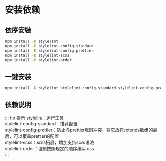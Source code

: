 # 安装依赖

## 依序安裝

``` bash
npm install -D stylelint
npm install -D stylelint-config-standard
npm install -D stylelint-config-prettier
npm install -D stylelint-scss
npm install -D stylelint-order
```

## 一键安装

``` bash
npm install -D stylelint stylelint-config-standard stylelint-config-prettier stylelint-scss stylelint-order
```

## 依赖说明

::: tip 提示
stylelint：运行工具  
stylelint-config-standard：推荐配置  
stylelint-config-prettier：防止与prettier规则冲突，将它放在extends数组的最后，可以覆盖prettier的配置  
stylelint-scss：scss拓展，增加支持scss语法  
stylelint-order：强制按照规定的顺序编写 css  
:::
